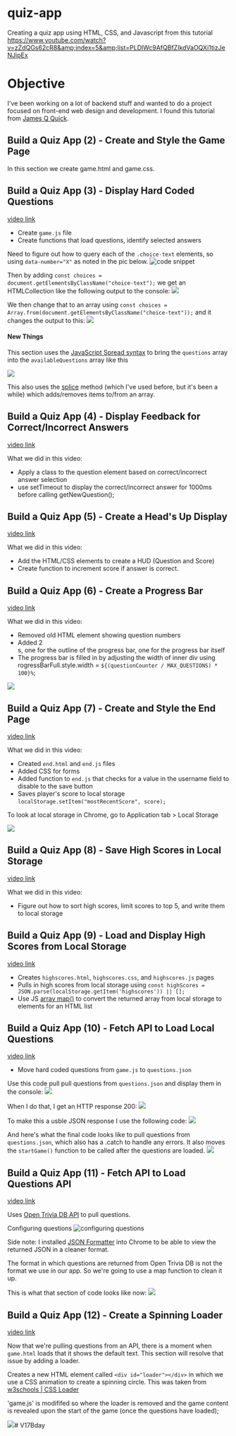 # quiz-app
Creating a quiz app using HTML, CSS, and Javascript from this tutorial https://www.youtube.com/watch?v=zZdQGs62cR8&amp;index=5&amp;list=PLDlWc9AfQBfZIkdVaOQXi1tizJeNJipEx

# Objective
I've been working on a lot of backend stuff and wanted to do a project focused on front-end web design and development. I found this tutorial from [James Q Quick](https://www.youtube.com/channel/UC-T8W79DN6PBnzomelvqJYw). 

## Build a Quiz App (2) - Create and Style the Game Page
In this section we create game.html and game.css. 

## Build a Quiz App (3) - Display Hard Coded Questions
[video link](https://www.youtube.com/watch?v=zZdQGs62cR8&index=5&list=PLDlWc9AfQBfZIkdVaOQXi1tizJeNJipEx)

- Create `game.js` file 
- Create functions that load questions, identify selected answers

Need to figure out how to query each of the `.choice-text` elements, so using `data-number="X"` as noted in the pic below. 
![code snippet](https://www.dropbox.com/s/nv503d6o21p8f32/Screenshot%202019-02-21%2010.17.59.jpg?raw=1)

Then by adding `const choices = document.getElementsByClassName("choice-text");` we get an HTMLCollection like the following output to the console: 
![](https://www.dropbox.com/s/985b0pa07jt6hnc/Screenshot%202019-02-21%2013.28.19.jpg?raw=1)

We then change that to an array using `const choices = Array.from(document.getElementsByClassName("choice-text"));` and it changes the output to this: 
![](https://www.dropbox.com/s/uuv066d3rabeyta/Screenshot%202019-02-21%2013.30.30.jpg?raw=1)

#### New Things
This section uses the [JavaScript Spread syntax](https://developer.mozilla.org/en-US/docs/Web/JavaScript/Reference/Operators/Spread_syntax) to bring the `questions` array into the `availableQuestions` array like this

![](https://www.dropbox.com/s/b92c1jykn7my216/Screenshot%202019-02-21%2014.01.44.jpg?raw=1)

This also uses the [splice](https://www.w3schools.com/jsref/jsref_splice.asp) method (which I've used before, but it's been a while) which adds/removes items to/from an array. 

## Build a Quiz App (4) - Display Feedback for Correct/Incorrect Answers
[video link](https://www.youtube.com/watch?v=_LYxkClHnV0&index=6&list=PLDlWc9AfQBfZIkdVaOQXi1tizJeNJipEx)

What we did in this video: 
- Apply a class to the question element based on correct/incorrect answer selection 
- use setTimeout to display the correct/incorrect answer for 1000ms before calling getNewQuestion(); 

## Build a Quiz App (5) - Create a Head's Up Display
[video link](https://www.youtube.com/watch?v=BOQLbu_Crc0&index=7&list=PLDlWc9AfQBfZIkdVaOQXi1tizJeNJipEx)

What we did in this video: 
- Add the HTML/CSS elements to create a HUD (Question and Score)
- Create function to increment score if answer is correct. 

## Build a Quiz App (6) - Create a Progress Bar
[video link](https://www.youtube.com/watch?v=4bctmtuZVcM&list=PLDlWc9AfQBfZIkdVaOQXi1tizJeNJipEx&index=8)

What we did in this video: 
- Removed old HTML element showing question numbers
- Added 2 <div>s, one for the outline of the progress bar, one for the progress bar itself
- The progress bar is filled in by adjusting the width of inner div using rogressBarFull.style.width = `${(questionCounter / MAX_QUESTIONS) * 100}%`; 

![](https://www.dropbox.com/s/gsc8giol02227wy/Screenshot%202019-02-21%2018.12.31.jpg?raw=1)

## Build a Quiz App (7) - Create and Style the End Page
[video link](https://www.youtube.com/watch?v=o3MF_JmQxYg&index=9&list=PLDlWc9AfQBfZIkdVaOQXi1tizJeNJipEx)

What we did in this video: 
- Created `end.html` and `end.js` files 
- Added CSS for forms 
- Added function to `end.js` that checks for a value in the username field to disable to the save button
- Saves player's score to local storage `localStorage.setItem("mostRecentScore", score);`

To look at local storage in Chrome, go to Application tab > Local Storage

![](https://www.dropbox.com/s/ry7n369eudga1pv/Screenshot%202019-02-21%2019.37.04.jpg?raw=1)

## Build a Quiz App (8) - Save High Scores in Local Storage
[video link](https://www.youtube.com/watch?v=DFhmNLKwwGw&index=10&list=PLDlWc9AfQBfZIkdVaOQXi1tizJeNJipEx)

What we did in this video: 
- Figure out how to sort high scores, limit scores to top 5, and write them to local storage

## Build a Quiz App (9) - Load and Display High Scores from Local Storage
[video link](https://www.youtube.com/watch?v=jfOv18lCMmw&index=11&list=PLDlWc9AfQBfZIkdVaOQXi1tizJeNJipEx)

- Creates `highscores.html`, `highscores.css`, and `highscores.js` pages
- Pulls in high scores from local storage using `const highScores = JSON.parse(localStorage.getItem('highscores')) || [];`
- Use JS [array map()](https://www.w3schools.com/jsref/jsref_map.asp) to convert the returned array from local storage to elements for an HTML list 

## Build a Quiz App (10) - Fetch API to Load Local Questions
[video link](https://www.youtube.com/watch?v=jK5zzSA2JHI&index=12&list=PLDlWc9AfQBfZIkdVaOQXi1tizJeNJipEx)

- Move hard coded questions from `game.js` to `questions.json`

Use this code pull pull questions from `questions.json` and display them in the console: 
![](https://www.dropbox.com/s/75zg5fob6c3d3am/Screenshot%202019-02-23%2009.30.56.jpg?raw=1)

When I do that, I get an HTTP response 200: 
![](https://www.dropbox.com/s/cr57ot2095bqasy/Screenshot%202019-02-23%2009.36.00.jpg?raw=1)

To make this a usble JSON response I use the following code: 
![](https://www.dropbox.com/s/rll8ti1ho7ah1xn/Screenshot%202019-02-23%2009.37.12.jpg?raw=1)

And here's what the final code looks like to pull questions from `questions.json`, which also has a .catch to handle any errors. It also moves the `startGame()` function to be called after the questions are loaded. 
![](https://www.dropbox.com/s/d8er98o06cmdq4k/Screenshot%202019-02-23%2009.45.04.jpg?raw=1)

## Build a Quiz App (11) - Fetch API to Load Questions API
[video link](https://www.youtube.com/watch?v=3aKOQn2NPFs&list=PLDlWc9AfQBfZIkdVaOQXi1tizJeNJipEx&index=13)

Uses [Open Trivia DB API](https://opentdb.com/api_config.php) to pull questions.

Configuring questions
![configuring questions](https://www.dropbox.com/s/pb0ubtma4z49jpc/Screenshot%202019-02-23%2010.08.38.jpg?raw=1)

Side note: I installed [JSON Formatter](https://chrome.google.com/webstore/detail/json-formatter/bcjindcccaagfpapjjmafapmmgkkhgoa/related?hl=en) into Chrome to be able to view the returned JSON in a cleaner format. 

The format in which questions are returned from Open Trivia DB is not the format we use in our app. So we're going to use a map function to clean it up. 

This is what that section of code looks like now: 
![](https://www.dropbox.com/s/9jifsintdhvrdgp/Screenshot%202019-02-23%2010.27.30.jpg?raw=1)

## Build a Quiz App (12) - Create a Spinning Loader
[video link](https://www.youtube.com/watch?v=RQRTPi6Z7yY&list=PLDlWc9AfQBfZIkdVaOQXi1tizJeNJipEx&index=14)

Now that we're pulling questions from an API, there is a moment when `game.html` loads that it shows the default text. This section will resolve that issue by adding a loader. 

Creates a new HTML element called `<div id="loader"></div>` in which we use a CSS animation to create a spinning circle. 
This was taken from [w3schools | CSS Loader](https://www.w3schools.com/howto/howto_css_loader.asp)

'game.js' is modififed so where the loader is removed and the game content is revealed upon the start of the game (once the questions have loaded); 

![](https://www.dropbox.com/s/flod3xq6yrpyvw2/Screenshot%202019-02-23%2017.01.47.jpg?raw=1)# V17Bday
